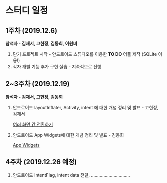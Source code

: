 # 스터디 일정

## 1주차 (2019.12.6)

**참석자 - 김재서, 고현정, 김동희, 이원비**

1. 단기 프로젝트 시작 - 안드로이드 스튜디오를 이용한 **TO DO** 어플 제작 (SQLite 이용!)
2. 각자 개별 기능 추가 구현 실습 - 지속적으로 진행

## 2~3주차 (2019.12.19)

**참석자 - 김재서, 고현정, 김동희**

1. 안드로이드 layoutInflater, Activity, intent 에 대한 개념 정리 및 발표 - 고현정, 김재서

   [여러 화면 간 전환하기](학습%20및%20발표/여러%20화면%20간%20전환.md)

2. 안드로이드 App Widgets에 대한 개념 정리 및 발표 - 김동희

   [App Widgets](학습%20및%20발표/App%20Widgets.md)

## 4주차 (2019.12.26 예정)

1. 안드로이드 IntentFlag, intent data 전달, ...............................